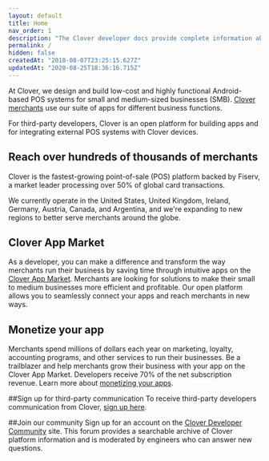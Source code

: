 ```yaml
---
layout: default
title: Home
nav_order: 1
description: "The Clover developer docs provide complete information about the APIs, SDKs, and other products which comprise the Clover developer platform."
permalink: /
hidden: false
createdAt: "2018-08-07T23:25:15.627Z"
updatedAt: "2020-08-25T18:36:16.715Z"
---
```


At Clover, we design and build low-cost and highly functional Android-based POS systems for small and medium-sized businesses (SMB). [Clover merchants](doc:meet-our-merchants)  use our suite of apps for different business functions.

For third-party developers, Clover is an open platform for building apps and for integrating external POS systems with Clover devices.

## Reach over hundreds of thousands of merchants
Clover is the fastest-growing point-of-sale (POS) platform backed by Fiserv, a market leader processing over 50% of global card transactions.

We currently operate in the United States, United Kingdom, Ireland, Germany, Austria, Canada, and Argentina, and we're expanding to new regions to better serve merchants around the globe.

## Clover App Market
As a developer, you can make a difference and transform the way merchants run their business by saving time through intuitive apps on the [Clover App Market](https://www.clover.com/appmarket). Merchants are looking for solutions to make their small to medium businesses more efficient and profitable. Our open platform allows you to seamlessly connect your apps and reach merchants in new ways.

## Monetize your app
Merchants spend millions of dollars each year on marketing, loyalty, accounting programs, and other services to run their businesses. Be a trailblazer and help merchants grow their business with your app on the Clover App Market. Developers receive 70% of the net subscription revenue. Learn more about [monetizing your apps](doc:monetizing-your-apps).

##Sign up for third-party communication
To receive third-party developers communication from Clover, <a href="http://eepurl.com/dpQYSL" target="_blank">sign up here</a>.

##Join our community
Sign up for an account on the [Clover Developer Community](https://community.clover.com/) site. This forum provides a searchable archive of Clover platform information and is moderated by engineers who can answer new questions.
